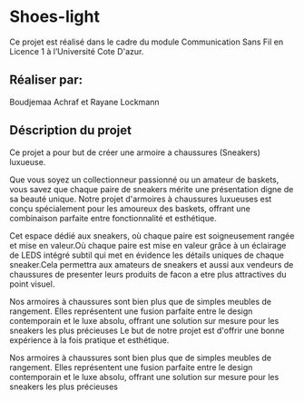 # Shoes-light
Ce projet est réalisé dans le cadre du module Communication Sans Fil en Licence 1 à l’Université Cote D'azur.
## Réaliser par:
Boudjemaa Achraf et Rayane Lockmann
## Déscription du projet
Ce projet a pour but de créer une armoire a chaussures (Sneakers) luxueuse.

Que vous soyez un collectionneur passionné ou un amateur de baskets, vous savez que chaque paire de sneakers mérite une présentation digne de sa beauté unique. Notre projet d'armoires à chaussures luxueuses est conçu spécialement pour les amoureux des baskets, offrant une combinaison parfaite entre fonctionnalité et esthétique.

Cet espace dédié aux sneakers, où chaque paire est soigneusement rangée et mise en valeur.Où chaque paire est mise en valeur grâce à un éclairage de LEDS  intégré subtil qui met en évidence les détails uniques de chaque sneaker.Cela permettra aux amateurs de sneakers et aussi aux vendeurs de chaussures de presenter leurs produits de facon a etre plus attractives du point visuel.

Nos armoires à chaussures sont bien plus que de simples meubles de rangement. Elles représentent une fusion parfaite entre le design contemporain et le luxe absolu, offrant une solution sur mesure pour les sneakers les plus précieuses 
Le but de notre projet est d'offrir une bonne expérience à la fois pratique et esthétique.

Nos armoires à chaussures sont bien plus que de simples meubles de rangement. Elles représentent une fusion parfaite entre le design contemporain et le luxe absolu, offrant une solution sur mesure pour les sneakers les plus précieuses
